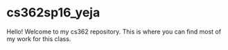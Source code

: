 # cs362sp16_yeja

Hello! Welcome to my cs362 repository. This is where you can find most of my work for this class.
